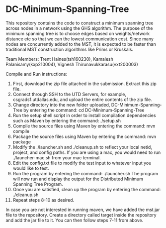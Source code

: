 # DC-Minimum-Spanning-Tree
This repository contains the code to construct a minimum spanning tree across nodes in a network using the GHS algorithm. The purpose of the minimum spanning tree is to choose edges based on weights/network distance etc so that we can the lowest communication cost. Since many nodes are concurrently added to the MST, it is expected to be faster than traditional MST construction algorithms like Prims or Kruskals.

Team Members: Trent Haines(tsh160230), Kamalesh Palanisamy(kxp210004), Vignesh Thirunavukkarasu(vxt200003)

Compile and Run instructions:

1. First, download the zip file attached in the submission. Extract this zip file.
2. Connect through SSH to the UTD Servers, for example, csgrads1.utdallas.edu, and upload the entire contents of the zip file.
3. Change directory into the new folder uploaded, DC-Minimum-Spanning-Tree by entering the command: cd DC-Minimum-Spanning-Tree
4. Run the setup shell script in order to install compilation dependencies such as Maven by entering the command: ./setup.sh
5. Compile the source files using Maven by entering the command: mvn compile
6. Package the source files using Maven by entering the command: mvn package
7. Modify the ./launcher.sh and ./cleanup.sh to reflect your local netid, project, and config paths. If you are using a mac, you would need to run ./launcher-mac.sh from your mac terminal.
8. Edit the config.txt file to modify the test input to whatever input you would like to test.
9. Run the program by entering the command: ./launcher.sh
The program will now run and display the output for the Distributed Minimum Spanning Tree Program.
10. Once you are satisfied, clean up the program by entering the command: ./cleanup.sh
11. Repeat steps 8-10 as desired.

In case you are not interested in running maven, we have added the mst.jar file to the repository. Create a directory called target inside the repository and add the jar file to it. You can then follow steps 7-11 from above.
